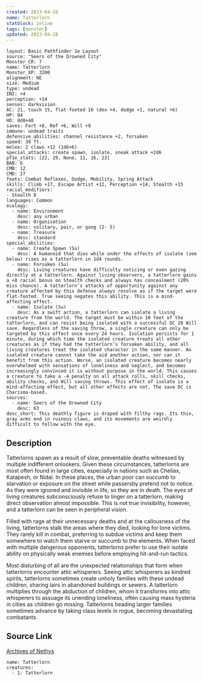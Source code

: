```yaml
---
created: 2023-04-28
name: Tatterlorn
statblock: inline
tags: [monster]
updated: 2023-04-28
---
```

```statblock
layout: Basic Pathfinder 1e Layout
source: "Seers of the Drowned City"
Monster_CR: 7
name: Tatterlorn
Monster_XP: 3200
alignment: NE
size: Medium
type: undead
INI: +4
perception: +14
senses: darkvision
AC: 21, touch 15, flat-footed 16 (dex +4, dodge +1, natural +6)
HP: 84
HD: 8d8+48
saves: Fort +8, Ref +6, Will +9
immune: undead traits
defensive_abilities: channel resistance +2, forsaken
speed: 30 ft.
melee: 2 claws +12 (1d6+6)
special_attacks: create spawn, isolate, sneak attack +2d6
pf1e_stats: [22, 19, None, 11, 16, 23]
BAB: 6
CMB: 12
CMD: 27
feats: Combat Reflexes, Dodge, Mobility, Spring Attack
skills: Climb +17, Escape Artist +12, Perception +14, Stealth +15
racial_modifiers:
- Stealth 8
languages: Common
ecology:
  - name: Environment
    desc: any urban
  - name: Organisation
    desc: solitary, pair, or gang (2- 5)
  - name: Treasure
    desc: standard
special_abilities:
  - name: Create Spawn (Su)
    desc: A humanoid that dies while under the effects of isolate (see below) rises as a tatterlorn in 1d4 rounds.
  - name: Forsaken (Su)
    desc: Living creatures have difficulty noticing or even gazing directly at a tatterlorn. Against living observers, a tatterlorn gains a +8 racial bonus on Stealth checks and always has concealment (20% miss chance). A tatterlorn’s attacks of opportunity against any creature affected by this defense always resolve as if the target were flat-footed. True seeing negates this ability. This is a mind-affecting effect.
  - name: Isolate (Su)
    desc: As a swift action, a tatterlorn can isolate a living creature from the world. The target must be within 10 feet of the tatterlorn, and can resist being isolated with a successful DC 20 Will save. Regardless of the saving throw, a single creature can only be targeted by this effect once every 24 hours. Isolation persists for 1 minute, during which time the isolated creature treats all other creatures as if they had the tatterlorn’s forsaken ability, and all living creatures treat the isolated character in the same manner. An isolated creature cannot take the aid another action, nor can it benefit from this action. Worse, an isolated creature becomes nearly overwhelmed with sensations of loneliness and neglect, and becomes increasingly convinced it is without purpose in the world. This causes a creature to take a -4 penalty on all attack rolls, skill checks, ability checks, and Will saving throws. This effect of isolate is a mind-affecting effect, but all other effects are not. The save DC is Charisma-based.
sources:
  - name: Seers of the Drowned City
    desc: 63
desc_short: This deathly figure is draped with filthy rags. Its thin, gray arms end in ruinous claws, and its movements are weirdly difficult to follow with the eye.
```
## Description
Tatterlorns spawn as a result of slow, preventable deaths witnessed by multiple indifferent onlookers. Given these circumstances, tatterlorns are most often found in large cities, especially in nations such as Cheliax, Katapesh, or Nidal. In these places, the urban poor can succumb to starvation or exposure on the street while passersby pretend not to notice. As they were ignored and invisible in life, so they are in death. The eyes of living creatures subconsciously refuse to linger on a tatterlorn, making direct observation almost impossible. This is not true invisibility, however, and a tatterlorn can be seen in peripheral vision.

 Filled with rage at their unnecessary deaths and at the callousness of the living, tatterlorns stalk the areas where they died, looking for lone victims. They rarely kill in combat, preferring to subdue victims and keep them somewhere to watch them starve or succumb to the elements. When faced with multiple dangerous opponents, tatterlorns prefer to use their isolate ability on physically weak enemies before employing hit-and-run tactics.

 Most disturbing of all are the unexpected relationships that form when tatterlorns encounter attic whisperers. Seeing attic whisperers as kindred spirits, tatterlorns sometimes create unholy families with these undead children, sharing lairs in abandoned buildings or sewers. A tatterlorn multiplies through the abduction of children, whom it transforms into attic whisperers to assuage its unending loneliness, often causing mass hysteria in cities as children go missing. Tatterlorns heading larger families sometimes advance by taking class levels in rogue, becoming devastating combatants.
## Source Link
[Archives of Nethys](https://aonprd.com/MonsterDisplay.aspx?ItemName=Tatterlorn)
```encounter-table
name: Tatterlorn
creatures:
  - 1: Tatterlorn
```
